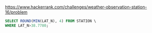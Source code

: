 https://www.hackerrank.com/challenges/weather-observation-station-16/problem

```sql
SELECT ROUND(MIN(LAT_N), 4) FROM STATION \
WHERE LAT_N>38.7780;
```
